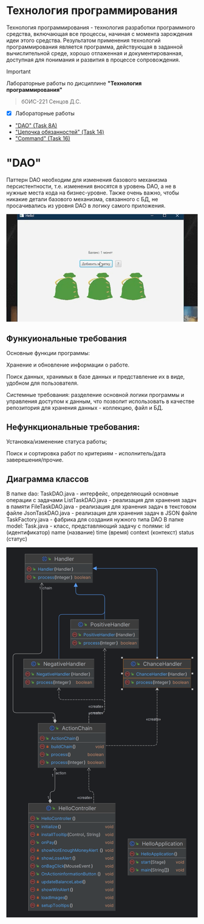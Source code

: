 # Технология программирования
Технология программирования - технология разработки программного средства, включающая все процессы, начиная с момента зарождения идеи этого средства. Результатом применения технологий программирования является программа, действующая в заданной вычислительной среде, хорошо отлаженная и документированная, доступная для понимания и развития в процессе сопровождения.

> [!IMPORTANT]
> Лабораторные работы по дисциплине __"Технология программирования"__
> > бОИС-221 Сенцов Д.С.
- [x] Лабораторные работы
- ["DAO" (Task 8A)](https://github.com/gedjien/bois221_javafx_sn/tree/Task_8A_DAO)
- ["Цепочка обязанностей" (Task 14)](https://github.com/gedjien/bois221_javafx_sn/tree/Task14_ChainOfResponsibilities)
- ["Command" (Task 16)](https://github.com/gedjien/bois221_javafx_sn/tree/prTask_TimerServer)

# "DAO"

Паттерн DAO необходим для изменения базового механизма персистентности, т.е. изменения вносятся в уровень DAO, а не в нужные места кода на бизнес-уровне. Также очень важно, чтобы никакие детали базового механизма, связанного с БД, не просачивались из уровня DAO в логику самого приложения. 

![class diagram](gif.gif)

## Функуиональные требования

Основные функции программы:

Хранение и обновление информации о работе.

Поиск данных, хранимых в базе данных и представление их в виде, удобном для пользователя.

Системные требования: разделение основной логики программы и управления доступом к данным, что позволит использовать в качестве репозитория для хранения данных - коллекцию, файл и БД.

## Нефункциональные требования:

Установка/изменение статуса работы;

Поиск и сортировка работ по критериям - исполнитель/дата заверешения/прочие.

## Диаграмма классов

В папке dao:
TaskDAO.java - интерфейс, определяющий основные операции с задачами
ListTaskDAO.java - реализация для хранения задач в памяти
FileTaskDAO.java - реализация для хранения задач в текстовом файле
JsonTaskDAO.java - реализация для хранения задач в JSON файле
TaskFactory.java - фабрика для создания нужного типа DAO
В папке model:
Task.java - класс, представляющий задачу с полями:
id (идентификатор)
name (название)
time (время)
context (контекст)
status (статус)

![class diagram](img.png)
